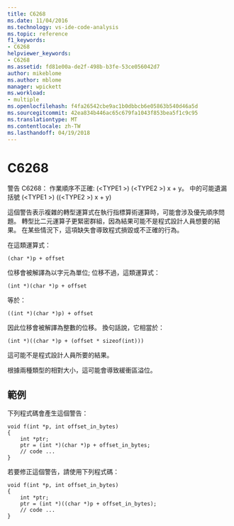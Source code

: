 ```yaml
---
title: C6268
ms.date: 11/04/2016
ms.technology: vs-ide-code-analysis
ms.topic: reference
f1_keywords:
- C6268
helpviewer_keywords:
- C6268
ms.assetid: fd81e00a-de2f-498b-b3fe-53ce056042d7
author: mikeblome
ms.author: mblome
manager: wpickett
ms.workload:
- multiple
ms.openlocfilehash: f4fa26542cbe9ac1b0dbbcb6e05863b540d46a5d
ms.sourcegitcommit: 42ea834b446ac65c679fa1043f853bea5f1c9c95
ms.translationtype: MT
ms.contentlocale: zh-TW
ms.lasthandoff: 04/19/2018
---
```

# <a name="c6268"></a>C6268
警告 C6268： 作業順序不正確: (\<TYPE1 >) (\<TYPE2 >) x + y。 中的可能遺漏括號 (\<TYPE1 >) ((\<TYPE2 >) x + y)

 這個警告表示複雜的轉型運算式在執行指標算術運算時，可能會涉及優先順序問題。 轉型比二元運算子更緊密群組，因為結果可能不是程式設計人員想要的結果。 在某些情況下，這項缺失會導致程式損毀或不正確的行為。

 在這類運算式：

 `(char *)p + offset`

 位移會被解譯為以字元為單位; 位移不過，這類運算式：

 `(int *)(char *)p + offset`

 等於：

 `((int *)(char *)p) + offset`

 因此位移會被解譯為整數的位移。 換句話說，它相當於：

 `(int *)((char *)p + (offset * sizeof(int)))`

 這可能不是程式設計人員所要的結果。

 根據兩種類型的相對大小，這可能會導致緩衝區溢位。

## <a name="example"></a>範例
 下列程式碼會產生這個警告：

```
void f(int *p, int offset_in_bytes)
{
    int *ptr;
    ptr = (int *)(char *)p + offset_in_bytes;
    // code ...
}

```

 若要修正這個警告，請使用下列程式碼：

```
void f(int *p, int offset_in_bytes)
{
    int *ptr;
    ptr = (int *)((char *)p + offset_in_bytes);
    // code ...
}
```